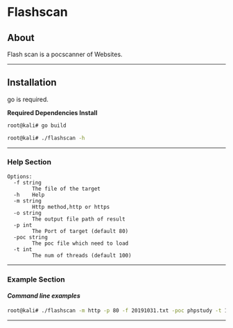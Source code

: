 # Flashscan 
## About 

Flash scan is a pocscanner of Websites. 

-----
## Installation
go is required. 

**Required Dependencies Install**
```bash
root@kali# go build
```
```bash
root@kali# ./flashscan -h
```
-----
### __Help Section__
```
Options:
  -f string
        The file of the target
  -h    Help
  -m string
        Http method,http or https
  -o string
        The output file path of result
  -p int
        The Port of target (default 80)
  -poc string
        The poc file which need to load
  -t int
        The num of threads (default 100)
```
----- 
### __Example Section__
#### *Command line examples*
```bash
root@kali# ./flashscan -m http -p 80 -f 20191031.txt -poc phpstudy -t 10 -o result.txt
```
-----





